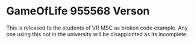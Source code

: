 # GameOfLife 955568 Verson

This is released to the students of VR MSC as broken code example. Any one using this not in the university will be disappionted as its incomplete.


